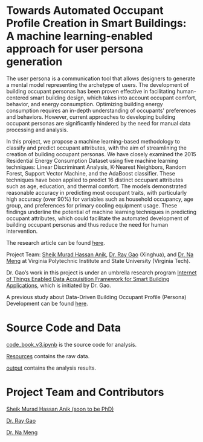# Towards Automated Occupant Profile Creation in Smart Buildings: A machine learning-enabled approach for user persona generation
The user persona is a communication tool that allows designers to generate a mental model representing the archetype of users. The development of building occupant personas has been proven effective in facilitating human-centered smart building design, which takes into account occupant comfort, behavior, and energy consumption. Optimizing building energy consumption requires an in-depth understanding of occupants' preferences and behaviors. However, current approaches to developing building occupant personas are significantly hindered by the need for manual data processing and analysis.

In this project, we propose a machine learning-based methodology to classify and predict occupant attributes, with the aim of streamlining the creation of building occupant personas. We have closely examined the 2015 Residential Energy Consumption Dataset using five machine learning techniques: Linear Discriminant Analysis, K-Nearest Neighbors, Random Forest, Support Vector Machine, and the AdaBoost classifier. These techniques have been applied to predict 16 distinct occupant attributes such as age, education, and thermal comfort. The models demonstrated reasonable accuracy in predicting most occupant traits, with particularly high accuracy (over 90%) for variables such as household occupancy, age group, and preferences for primary cooling equipment usage. These findings underline the potential of machine learning techniques in predicting occupant attributes, which could facilitate the automated development of building occupant personas and thus reduce the need for human intervention. 

The research article can be found [here](papers/2023_ML_persona.pdf).

Project Team: [Sheik Murad Hassan Anik](https://www.linkedin.com/in/anik801/), [Dr. Ray Gao](http://www.raygaoai.com/) (Xinghua), and [Dr. Na Meng](https://people.cs.vt.edu/nm8247/) at Virginia Polytechnic Institute and State University (Virginia Tech).

Dr. Gao’s work in this project is under an umbrella research program [Internet of Things Enabled Data Acquisition Framework for Smart Building Applications](https://github.com/XinghuaGao/IoT-building-data#internet-of-things-enabled-data-acquisition-framework-for-smart-building-applications), which is initiated by Dr. Gao.

A previous study about Data-Driven Building Occupant Profile (Persona) Development can be found [here](https://github.com/XinghuaGao/smart-housing).

# Source Code and Data

[code_book_v3.ipynb](https://github.com/anik801/ML_RECS/blob/main/code_book_v3.ipynb) is the source code for analysis.

[Resources](https://github.com/anik801/ML_RECS/tree/main/Resources) contains the raw data.

[output](https://github.com/anik801/ML_RECS/tree/main/output) contains the analysis results.

# Project Team and Contributors

[Sheik Murad Hassan Anik (soon to be PhD)](https://www.linkedin.com/in/anik801/)

[Dr. Ray Gao](http://www.raygaoai.com/)

[Dr. Na Meng](https://people.cs.vt.edu/nm8247/)
